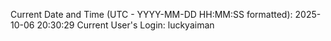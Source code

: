 Current Date and Time (UTC - YYYY-MM-DD HH:MM:SS formatted): 2025-10-06 20:30:29
Current User's Login: luckyaiman
